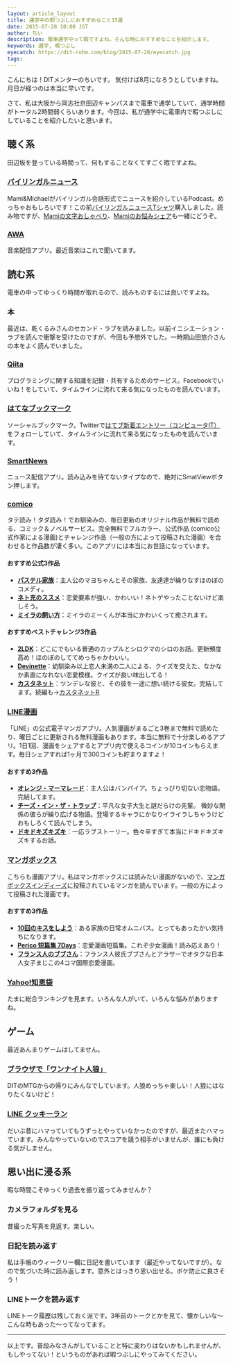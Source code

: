 ```yaml
---
layout: article_layout
title: 通学中の暇つぶしにおすすめなこと15選
date: 2015-07-28 10:00 JST
author: ちい 
description: 電車通学中って暇ですよね。そんな時におすすめなことを紹介します。
keywords: 通学, 暇つぶし
eyecatch: https://dit-rohm.com/blog/2015-07-28/eyecatch.jpg
tags:
---
```


こんにちは！DITメンターのちいです。
気付けば8月になろうとしていますね。月日が経つのは本当に早いです。

さて、私は大阪から同志社京田辺キャンパスまで電車で通学していて、通学時間がトータル2時間弱くらいあります。今回は、私が通学中に電車内で暇つぶしにしていることを紹介したいと思います。

## 聴く系
田辺坂を登っている時間って、何もすることなくてすごく暇ですよね。

### [バイリンガルニュース](https://itunes.apple.com/jp/podcast/bairingarunyusu-english-japanese/id653415937)
Mami&Michaelがバイリンガル会話形式でニュースを紹介しているPodcast。めっちゃおもしろいです！この前[バイリンガルニュースTシャツ](http://www.amazon.co.jp/gp/product/B010RVTKQQ/ref=s9_simh_gw_p193_d4_i1?pf_rd_m=AN1VRQENFRJN5&pf_rd_s=desktop-1&pf_rd_r=0MW8CT19G2HD2R5G1F37&pf_rd_t=36701&pf_rd_p=207655209&pf_rd_i=desktop)購入しました。読み物ですが、[Mamiの文字おしゃべり](http://www.gentosha.jp/category/mojioshaberi)、[Mamiのお悩みシェア](http://www.webasta.jp/serial/onayami-share/post-30.php)も一緒にどうぞ。

### [AWA](http://awa.fm/)
音楽配信アプリ。最近音楽はこれで聞いてます。

## 読む系
電車の中ってゆっくり時間が取れるので、読みものするには良いですよね。

### 本
最近は、乾くるみさんのセカンド・ラブを読みました。以前イニシエーション・ラブを読んで衝撃を受けたのですが、今回も予想外でした。一時期山田悠介さんの本をよく読んでいました。

### [Qiita](http://qiita.com/)
プログラミングに関する知識を記録・共有するためのサービス。Facebookでいいね！をしていて、タイムラインに流れて来る気になったものを読んでいます。

### [はてなブックマーク](http://b.hatena.ne.jp/)
ソーシャルブックマーク。Twitterで[はてブ新着エントリー（コンピュータIT）](https://twitter.com/hatebuit)をフォローしていて、タイムラインに流れて来る気になったものを読んでいます。

### [SmartNews](https://www.smartnews.com/ja/)
ニュース配信アプリ。読み込みを待てないタイプなので、絶対にSmatViewボタン押します。

### [comico](http://www.comico.jp/)
タテ読み！タダ読み！でお馴染みの、毎日更新のオリジナル作品が無料で読める、コミック＆ノベルサービス。完全無料でフルカラー、公式作品 (comico公式作家による漫画)とチャレンジ作品（一般の方によって投稿された漫画）を合わせると作品数が凄く多い。このアプリには本当にお世話になっています。

#### おすすめ公式3作品 

 * **[パステル家族](http://www.comico.jp/articleList.nhn?titleNo=32)**：主人公のマヨちゃんとその家族、友達達が繰りなすほのぼのコメディ。
 * **[ネト充のススメ](http://www.comico.jp/articleList.nhn?titleNo=27)**：恋愛要素が強い、かわいい！ネトゲやったことないけど楽しそう。
 * **[ミイラの飼い方](http://www.comico.jp/articleList.nhn?titleNo=3410)**：ミイラのミーくんが本当にかわいくって癒されます。

#### おすすめベストチャレンジ3作品 

 * **[2LDK](http://www.comico.jp/challenge/articleList.nhn?titleNo=6609)**：どこにでもいる普通のカップルとシロクマのシロのお話。更新頻度高め！ほのぼのしててめっちゃかわいい。
 * **[Devinette](http://www.comico.jp/challenge/articleList.nhn?titleNo=3176)**：幼馴染み以上恋人未満の二人による、クイズを交えた、なかなか素直になれない恋愛模様。クイズが良い味出してる！
 * **[カスタネット](http://www.comico.jp/challenge/articleList.nhn?titleNo=2314)**：ツンデレな彼と、その彼を一途に想い続ける彼女。完結してます。続編も→[カスタネットR](http://www.comico.jp/challenge/articleList.nhn?titleNo=7958)

### [LINE漫画](https://manga.line.me/)
「LINE」の公式電子マンガアプリ。人気漫画がまるごと3巻まで無料で読めたり、曜日ごとに更新される無料漫画もあります。本当に無料で十分楽しめるアプリ。1日1回、漫画をシェアするとアプリ内で使えるコインが10コインもらえます。毎日シェアすれば1ヶ月で300コインも貯まりますよ！

#### おすすめ3作品

 * **[オレンジ・マーマレード](https://manga.line.me/webtoons/periodic?id=414852)**：主人公はバンパイア。ちょっぴり切ない恋物語。完結してます。
 * **[チーズ・イン・ザ・トラップ](https://manga.line.me/webtoons/periodic?id=414813)**：平凡な女子大生と謎だらけの先輩。 微妙な関係の彼らが繰り広げる物語。登場するキャラにかなりイライラしちゃうけどおもしろくて読んでしまう。
 * **[ドキドキズキズキ](https://manga.line.me/webtoons/periodic?id=414874)**：一応ラブストーリー。色々辛すぎて本当にドキドキズキズキするお話。
	
### [マンガボックス](https://www.mangabox.me/)
こちらも漫画アプリ。私はマンガボックスには読みたい漫画がないので、[マンガボックスインディーズ](https://www-indies.mangabox.me/)に投稿されているマンガを読んでいます。一般の方によって投稿された漫画です。

#### おすすめ3作品

 * **[10回のキスをしよう](https://www-indies.mangabox.me/episode/20506/)**：ある家族の日常オムニバス。とってもあったかい気持ちになります。
 * **[Perico 短篇集 7Days](https://www-indies.mangabox.me/episode/10912/)**：恋愛漫画短篇集。これぞ少女漫画！読み応えあり！
 * **[フランス人のブブさん]()**：フランス人彼氏ブブさんとアラサーでオタクな日本人女子まじこの4コマ国際恋愛漫画。

### [Yahoo!知恵袋](http://chiebukuro.yahoo.co.jp/)
たまに総合ランキングを見ます。いろんな人がいて、いろんな悩みがありますね。

## ゲーム
最近あんまりゲームはしてません。

### [ブラウザで「ワンナイト人狼」](http://oj.bakuretuken.com/)
DITのMTGからの帰りにみんなでしています。人狼めっちゃ楽しい！人狼にはなりたくないけど！

### [LINE クッキーラン](https://itunes.apple.com/jp/app/line-kukkiran/id743669894?mt=8)
だいぶ昔にハマっていてもうずっとやっていなかったのですが、最近またハマっています。みんなやっていないのでスコアを競う相手がいませんが、誰にも負ける気がしません。

## 思い出に浸る系
暇な時間こそゆっくり過去を振り返ってみませんか？

### カメラフォルダを見る
昔撮った写真を見返す。楽しい。

### 日記を読み返す
私は手帳のウィークリー欄に日記を書いています（最近やってないですが）。なので気づいた時に読み返します。意外とはっきり思い出せる。ボケ防止に良さそう！

### LINEトークを読み返す
LINEトーク履歴は残しておく派です。3年前のトークとかを見て、懐かしいな〜こんな時もあった〜ってなってます。

<hr>

以上です。普段みなさんがしていることと特に変わりはないかもしれませんが、もしやってない！というものがあれば暇つぶしにやってみてください。
